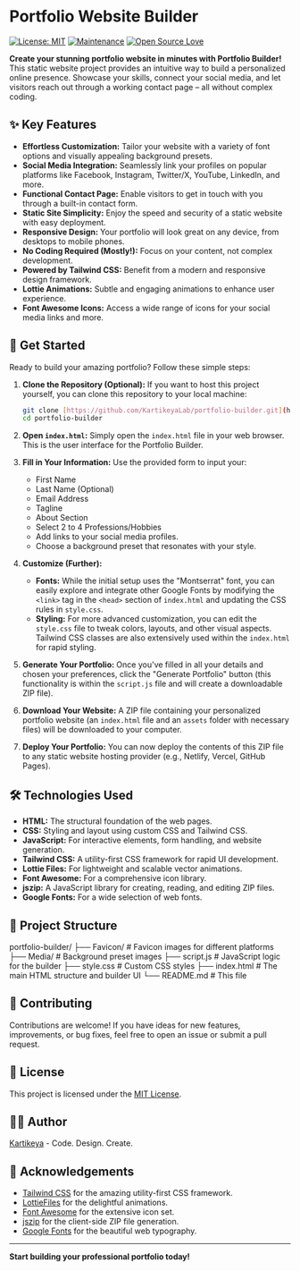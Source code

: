 # Portfolio Website Builder

[![License: MIT](https://img.shields.io/badge/License-MIT-yellow.svg)](https://opensource.org/licenses/MIT)
[![Maintenance](https://img.shields.io/badge/Maintained%3F-yes-green.svg)](https://github.com/KartikeyaLab/portfolio-builder/graphs/commit-activity)
[![Open Source Love](https://badges.frapsoft.com/os/v1/open-source.svg?v=103)](https://github.com/KartikeyaLab/portfolio-builder)

**Create your stunning portfolio website in minutes with Portfolio Builder!** This static website project provides an intuitive way to build a personalized online presence. Showcase your skills, connect your social media, and let visitors reach out through a working contact page – all without complex coding.

## ✨ Key Features

* **Effortless Customization:** Tailor your website with a variety of font options and visually appealing background presets.
* **Social Media Integration:** Seamlessly link your profiles on popular platforms like Facebook, Instagram, Twitter/X, YouTube, LinkedIn, and more.
* **Functional Contact Page:** Enable visitors to get in touch with you through a built-in contact form.
* **Static Site Simplicity:** Enjoy the speed and security of a static website with easy deployment.
* **Responsive Design:** Your portfolio will look great on any device, from desktops to mobile phones.
* **No Coding Required (Mostly!):** Focus on your content, not complex development.
* **Powered by Tailwind CSS:** Benefit from a modern and responsive design framework.
* **Lottie Animations:** Subtle and engaging animations to enhance user experience.
* **Font Awesome Icons:** Access a wide range of icons for your social media links and more.

## 🚀 Get Started

Ready to build your amazing portfolio? Follow these simple steps:

1.  **Clone the Repository (Optional):** If you want to host this project yourself, you can clone this repository to your local machine:
    ```bash
    git clone [https://github.com/KartikeyaLab/portfolio-builder.git](https://github.com/KartikeyaLab/portfolio-builder.git)
    cd portfolio-builder
    ```

2.  **Open `index.html`:** Simply open the `index.html` file in your web browser. This is the user interface for the Portfolio Builder.

3.  **Fill in Your Information:** Use the provided form to input your:
    * First Name
    * Last Name (Optional)
    * Email Address
    * Tagline
    * About Section
    * Select 2 to 4 Professions/Hobbies
    * Add links to your social media profiles.
    * Choose a background preset that resonates with your style.

4.  **Customize (Further):**
    * **Fonts:** While the initial setup uses the "Montserrat" font, you can easily explore and integrate other Google Fonts by modifying the `<link>` tag in the `<head>` section of `index.html` and updating the CSS rules in `style.css`.
    * **Styling:** For more advanced customization, you can edit the `style.css` file to tweak colors, layouts, and other visual aspects. Tailwind CSS classes are also extensively used within the `index.html` for rapid styling.

5.  **Generate Your Portfolio:** Once you've filled in all your details and chosen your preferences, click the "Generate Portfolio" button (this functionality is within the `script.js` file and will create a downloadable ZIP file).

6.  **Download Your Website:** A ZIP file containing your personalized portfolio website (an `index.html` file and an `assets` folder with necessary files) will be downloaded to your computer.

7.  **Deploy Your Portfolio:** You can now deploy the contents of this ZIP file to any static website hosting provider (e.g., Netlify, Vercel, GitHub Pages).

## 🛠️ Technologies Used

* **HTML:** The structural foundation of the web pages.
* **CSS:** Styling and layout using custom CSS and Tailwind CSS.
* **JavaScript:** For interactive elements, form handling, and website generation.
* **Tailwind CSS:** A utility-first CSS framework for rapid UI development.
* **Lottie Files:** For lightweight and scalable vector animations.
* **Font Awesome:** For a comprehensive icon library.
* **jszip:** A JavaScript library for creating, reading, and editing ZIP files.
* **Google Fonts:** For a wide selection of web fonts.

## 📂 Project Structure

portfolio-builder/
├── Favicon/             # Favicon images for different platforms
├── Media/               # Background preset images
├── script.js            # JavaScript logic for the builder
├── style.css            # Custom CSS styles
├── index.html           # The main HTML structure and builder UI
└── README.md            # This file


## 🤝 Contributing

Contributions are welcome! If you have ideas for new features, improvements, or bug fixes, feel free to open an issue or submit a pull request.

## 📜 License

This project is licensed under the [MIT License](LICENSE).

## 🧑‍💻 Author

[Kartikeya](https://github.com/KartikeyaLab) - Code. Design. Create.

## 🙏 Acknowledgements

* [Tailwind CSS](https://tailwindcss.com/) for the amazing utility-first CSS framework.
* [LottieFiles](https://lottiefiles.com/) for the delightful animations.
* [Font Awesome](https://fontawesome.com/) for the extensive icon set.
* [jszip](https://stuk.github.io/jszip/) for the client-side ZIP file generation.
* [Google Fonts](https://fonts.google.com/) for the beautiful web typography.

---

**Start building your professional portfolio today!**
